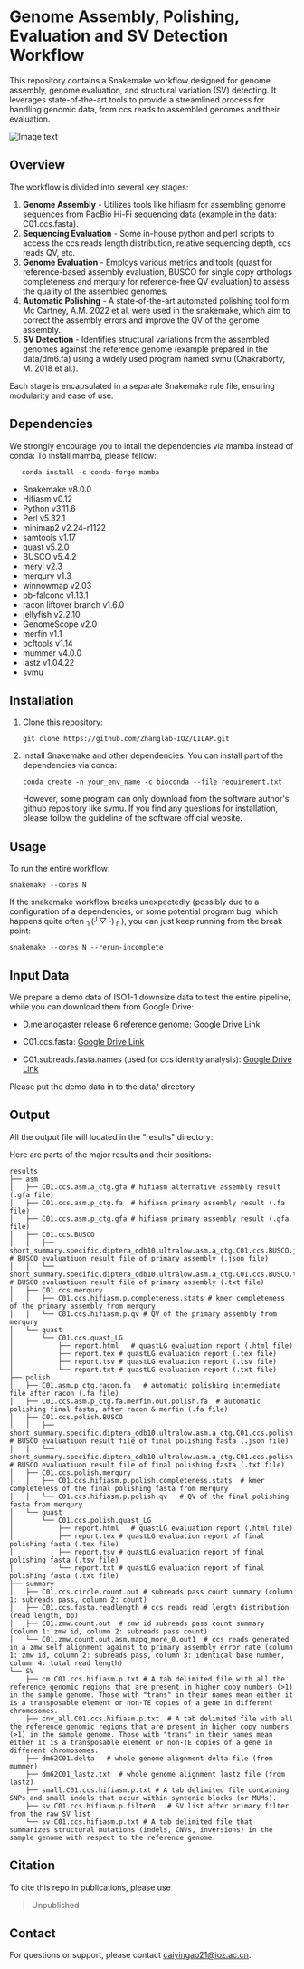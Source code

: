 
# Genome Assembly, Polishing, Evaluation and SV Detection Workflow

This repository contains a Snakemake workflow designed for genome assembly, genome evaluation, and structural variation (SV) detecting. It leverages state-of-the-art tools to provide a streamlined process for handling genomic data, from ccs reads to assembled genomes and their evaluation.

![Image text](https://github.com/Zhanglab-IOZ/LILAP/blob/2e3f13b794069753036001c1b48f7bd7037a98dc/snakemake/snakemake_workflow_graph.png)



## Overview

The workflow is divided into several key stages:

1. **Genome Assembly** - Utilizes tools like hifiasm for assembling genome sequences from PacBio Hi-Fi sequencing data (example in the data: C01.ccs.fasta).
2. **Sequencing Evaluation** - Some in-house python and perl scripts to access the ccs reads length distribution, relative sequencing depth, ccs reads QV, etc. 
3. **Genome Evaluation** - Employs various metrics and tools (quast for reference-based assembly evaluation, BUSCO for single copy orthologs completeness and merqury for reference-free QV evaluation) to assess the quality of the assembled genomes.
4. **Automatic Polishing** - A state-of-the-art automated polishing tool form Mc Cartney, A.M. 2022 et al. were used in the snakemake, which aim to correct the assembly errors and improve the QV of the genome assembly.
5. **SV Detection** - Identifies structural variations from the assembled genomes against the reference genome (example prepared in the data/dm6.fa) using a widely used program named svmu (Chakraborty, M. 2018 et al.).


Each stage is encapsulated in a separate Snakemake rule file, ensuring modularity and ease of use.

## Dependencies
We strongly encourage you to intall the dependencies via mamba instead of conda:
To install mamba, please fellow:
```
   conda install -c conda-forge mamba
```

- Snakemake v8.0.0
- Hifiasm v0.12
- Python v3.11.6
- Perl v5.32.1
- minimap2 v2.24-r1122
- samtools v1.17
- quast v5.2.0
- BUSCO v5.4.2
- meryl v2.3
- merqury v1.3
- winnowmap v2.03
- pb-falconc v1.13.1
- racon liftover branch v1.6.0
- jellyfish v2.2.10
- GenomeScope v2.0
- merfin v1.1
- bcftools v1.14
- mummer v4.0.0
- lastz v1.04.22
- svmu


## Installation

1. Clone this repository:
   ```
   git clone https://github.com/Zhanglab-IOZ/LILAP.git
   ```
2. Install Snakemake and other dependencies. You can install part of the dependencies via conda:
   ```
   conda create -n your_env_name -c bioconda --file requirement.txt
   ```
   However, some program can only download from the software author's github repository like svmu. If you find any questions for installation, please follow the guideline of the software official website.


## Usage

To run the entire workflow:

```
snakemake --cores N
```

If the snakemake workflow breaks unexpectedly (possibly due to a configuration of a dependencies, or some potential program bug, which happens quite often ╮(╯▽╰)╭ ), you can just keep running from the break point:

```
snakemake --cores N --rerun-incomplete
```

## Input Data

We prepare a demo data of ISO1-1 downsize data to test the entire pipeline, while you can download them from Google Drive:

   * D.melanogaster release 6 reference genome: [Google Drive Link](https://drive.google.com/file/d/1auUP206WUfA-Dba0Td-Fbr_1kdoAbt1M/view?usp=sharing)
   
   * C01.ccs.fasta: [Google Drive Link](https://drive.google.com/file/d/1hxBG3qVU1YBEDHVhvTciWc8GoN-eOCjO/view?usp=sharing)

   * C01.subreads.fasta.names (used for ccs identity analysis): [Google Drive Link](https://drive.google.com/file/d/1J7NSVweBkCzcdeTVnGGOUM9cw_hkT2D_/view?usp=sharing)

Please put the demo data in to the data/ directory

## Output
All the output file will located in the "results" directory:

Here are parts of the major results and their positions:
```
results
├── asm
│   ├── C01.ccs.asm.a_ctg.gfa # hifiasm alternative assembly result (.gfa file)
│   ├── C01.ccs.asm.p_ctg.fa  # hifiasm primary assembly result (.fa file)
│   ├── C01.ccs.asm.p_ctg.gfa # hifiasm primary assembly result (.gfa file)
│   ├── C01.ccs.BUSCO
│   │   ├── short_summary.specific.diptera_odb10.ultralow.asm.a_ctg.C01.ccs.BUSCO.json # BUSCO evaluatiuon result file of primary assembly (.json file)
│   │   └── short_summary.specific.diptera_odb10.ultralow.asm.a_ctg.C01.ccs.BUSCO.txt  # BUSCO evaluatiuon result file of primary assembly (.txt file)
│   ├── C01.ccs.merqury
│   │   ├── C01.ccs.hifiasm.p.completeness.stats # kmer completeness of the primary assembly from merqury
│   │   └── C01.ccs.hifiasm.p.qv # QV of the primary assembly from merqury
│   └── quast
│       └── C01.ccs.quast_LG
│           ├── report.html   # quastLG evaluation report (.html file)
│           ├── report.tex # quastLG evaluation report (.tex file)
│           ├── report.tsv # quastLG evaluation report (.tsv file)
│           └── report.txt # quastLG evaluation report (.txt file)
├── polish
│   ├── C01.asm.p_ctg.racon.fa   # automatic polishing intermediate file after racon (.fa file)
│   ├── C01.ccs.asm.p_ctg.fa.merfin.out.polish.fa  # automatic polishing final fasta, after racon & merfin (.fa file)
│   ├── C01.ccs.polish.BUSCO
│   │   ├── short_summary.specific.diptera_odb10.ultralow.asm.a_ctg.C01.ccs.polish.BUSCO.json # BUSCO evaluatiuon result file of final polishing fasta (.json file)
│   │   └── short_summary.specific.diptera_odb10.ultralow.asm.a_ctg.C01.ccs.polish.BUSCO.txt  # BUSCO evaluatiuon result file of final polishing fasta (.txt file)
│   ├── C01.ccs.polish.merqury
│   │   ├── C01.ccs.hifiasm.p.polish.completeness.stats  # kmer completeness of the final polishing fasta from merqury
│   │   └── C01.ccs.hifiasm.p.polish.qv   # QV of the final polishing fasta from merqury
│   └── quast
│       └── C01.ccs.polish.quast_LG
│           ├── report.html   # quastLG evaluation report (.html file)
│           ├── report.tex # quastLG evaluation report of final polishing fasta (.tex file)
│           ├── report.tsv # quastLG evaluation report of final polishing fasta (.tsv file)
│           └── report.txt # quastLG evaluation report of final polishing fasta (.txt file)
├── summary
│   ├── C01.ccs.circle.count.out # subreads pass count summary (column 1: subreads pass, column 2: count)
│   ├── C01.ccs.fasta.readlength # ccs reads read length distribution (read length, bp)
│   ├── C01.zmw.count.out  # zmw id subreads pass count summary (column 1: zmw id, column 2: subreads pass count)
│   └── C01.zmw.count.out.asm.mapq_more_0.out1  # ccs reads generated in a zmw self alignment against to primary assembly error rate (column 1: zmw id, column 2: subreads pass, column 3: identical base number, column 4: total read length)
└── SV
    ├── cm.C01.ccs.hifiasm.p.txt # A tab delimited file with all the reference genomic regions that are present in higher copy numbers (>1) in the sample genome. Those with "trans" in their names mean either it is a transposable element or non-TE copies of a gene in different chromosomes.
    ├── cnv_all.C01.ccs.hifiasm.p.txt  # A tab delimited file with all the reference genomic regions that are present in higher copy numbers (>1) in the sample genome. Those with "trans" in their names mean either it is a transposable element or non-TE copies of a gene in different chromosomes.
    ├── dm62C01.delta   # whole genome alignment delta file (from mummer)
    ├── dm62C01_lastz.txt  # whole genome alignment lastz file (from lastz)
    ├── small.C01.ccs.hifiasm.p.txt # A tab delimited file containing SNPs and small indels that occur within syntenic blocks (or MUMs).
    ├── sv.C01.ccs.hifiasm.p.filter0   # SV list after primary filter from the raw SV list
    └── sv.C01.ccs.hifiasm.p.txt # A tab delimited file that summarizes structural mutations (indels, CNVs, inversions) in the sample genome with respect to the reference genome.
```

## Citation

To cite this repo in publications, please use

> Unpublished


## Contact

For questions or support, please contact caiyingao21@ioz.ac.cn.
